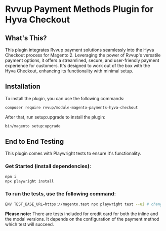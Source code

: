 # Rvvup Payment Methods Plugin for Hyva Checkout

## What's This?

This plugin integrates Rvvup payment solutions seamlessly into the Hyva Checkout process for Magento 2. Leveraging the power of Rvvup's versatile payment options, it offers a streamlined, secure, and user-friendly payment experience for customers. It's designed to work out of the box with the Hyva Checkout, enhancing its functionality with minimal setup.

## Installation

To install the plugin, you can use the following commands:

```bash
composer require rvvup/module-magento-payments-hyva-checkout
```

After that, run setup:upgrade to install the plugin:

```bash
bin/magento setup:upgrade
```

## End to End Testing
This plugin comes with Playwright tests to ensure it's functionality.

### Get Started (install dependencies):
```bash
npm i
npx playwright install
```

### To run the tests, use the following command:
```bash
ENV TEST_BASE_URL=https://magento.test npx playwright test --ui # change your base url to point to the right domain
```

**Please note:** There are tests included for credit card for both the inline and the modal versions. It depends on the configuration of the payment method which test will succeed.
